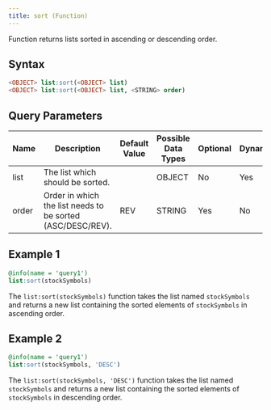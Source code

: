 ```yaml
---
title: sort (Function)
---
```


Function returns lists sorted in ascending or descending order.

## Syntax

```sql
<OBJECT> list:sort(<OBJECT> list)
<OBJECT> list:sort(<OBJECT> list, <STRING> order)
```

## Query Parameters

| Name  | Description | Default Value | Possible Data Types | Optional | Dynamic |
|-------|-------------|---------------|---------------------|----------|---------|
| list  | The list which should be sorted.     |               | OBJECT   | No  | Yes  |
| order | Order in which the list needs to be sorted (ASC/DESC/REV). | REV  | STRING | Yes   | No    |

## Example 1

```sql
@info(name = 'query1')
list:sort(stockSymbols)
```

The `list:sort(stockSymbols)` function takes the list named `stockSymbols` and returns a new list containing the sorted elements of `stockSymbols` in ascending order.

## Example 2

```sql
@info(name = 'query1')
list:sort(stockSymbols, 'DESC')
```

The `list:sort(stockSymbols, 'DESC')` function takes the list named `stockSymbols` and returns a new list containing the sorted elements of `stockSymbols` in descending order.
